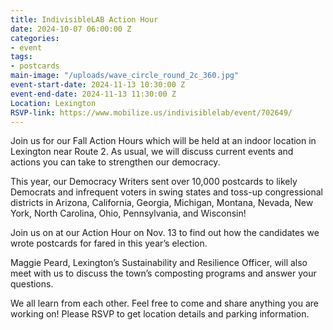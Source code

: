 ```yaml
---
title: IndivisibleLAB Action Hour
date: 2024-10-07 06:00:00 Z
categories:
- event
tags:
- postcards
main-image: "/uploads/wave_circle_round_2c_360.jpg"
event-start-date: 2024-11-13 10:30:00 Z
event-end-date: 2024-11-13 11:30:00 Z
Location: Lexington
RSVP-link: https://www.mobilize.us/indivisiblelab/event/702649/
---
```


Join us for our Fall Action Hours which will be held at an indoor location in Lexington near Route 2. As usual, we will discuss current events and actions you can take to strengthen our democracy. 

This year, our Democracy Writers sent over 10,000 postcards to likely Democrats and infrequent voters in swing states and toss-up congressional districts in Arizona, California, Georgia, Michigan, Montana, Nevada, New York, North Carolina, Ohio, Pennsylvania, and Wisconsin! 
 
Join us on at our Action Hour on Nov. 13 to find out how the candidates we wrote postcards for fared in this year’s election. 

Maggie Peard, Lexington’s Sustainability and Resilience Officer, will also meet with us to discuss the town’s composting programs and answer your questions.

We all learn from each other. Feel free to come and share anything you are working on! Please RSVP to get location details and parking information.